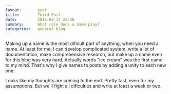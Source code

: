 ```yaml
---
layout:       post
title:        Third Post
date:         2015-02-17 23:40
summary:      What role does a name play?
categories:   general blog
---
```


Making up a name is the most dificult part of anything, when you need a name.
At least for me: I can develop complicated system, write a lot of documentation,
make comprehensive research, but make up a name even for this blog was very hard.
Actually words "ice cream" was the first came to my mind. That's why I give names
to posts by adding a unity to each new one.

Looks like my thoughts are coming to the end. Pretty fast, even for my assumptions.
But we'll fight all dificulties and write at least a week or two.
